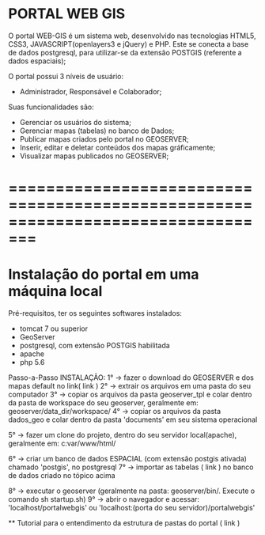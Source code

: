 # PORTAL WEB GIS

O portal WEB-GIS é um sistema web, desenvolvido nas tecnologias HTML5, CSS3, JAVASCRIPT(openlayers3 e jQuery) e PHP.
Este se conecta a base de dados postgresql, para utilizar-se da extensão POSTGIS (referente a dados espaciais);

O portal possui 3 níveis de usuário:
  - Administrador, Responsável e Colaborador;

Suas funcionalidades são:
 - Gerenciar os usuários do sistema;
 - Gerenciar mapas (tabelas) no banco de Dados;
 - Publicar mapas criados pelo portal no GEOSERVER;
 - Inserir, editar e deletar conteúdos dos mapas gráficamente;
 - Visualizar mapas publicados no GEOSERVER;

=================================================================================
=================================================================================
 # Instalação do portal em uma máquina local

Pré-requisitos, ter os seguintes softwares instalados:
 - tomcat 7 ou superior
 - GeoServer
 - postgresql, com extensão POSTGIS habilitada
 - apache
 - php 5.6

Passo-a-Passo INSTALAÇÃO:
 1° -> fazer o download do GEOSERVER e dos mapas default no link( link )
 2° -> extrair os arquivos em uma pasta do seu computador
 3° -> copiar os arquivos da pasta geoserver_tpl e colar dentro da pasta de workspace do seu geoserver, geralmente em: geoserver/data_dir/workspace/
 4° -> copiar os arquivos da pasta dados_geo e colar dentro da pasta 'documents' em seu sistema operacional

 5° -> fazer um clone do projeto, dentro do seu servidor local(apache), geralmente em: c:var/www/html/

 6° -> criar um banco de dados ESPACIAL (com extensão postgis ativada) chamado 'postgis', no postgresql
 7° -> importar as tabelas ( link ) no banco de dados criado no tópico acima

 8° -> executar o geoserver (geralmente na pasta: geoserver/bin/. Execute o comando sh startup.sh)
 9° -> abrir o navegador e acessar: 'localhost/portalwebgis' ou 'localhost:(porta do seu servidor)/portalwebgis'

 ** Tutorial para o entendimento da estrutura de pastas do portal ( link )

